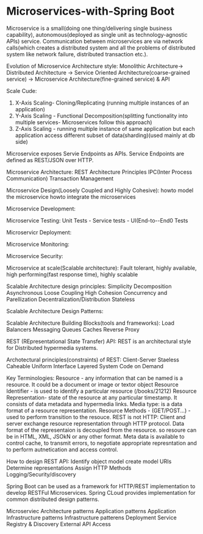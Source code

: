 # Microservices-with-Spring Boot
Microservice is a small(doing one thing/delivering single business capability), autonomous(deployed as single unit as technology-agnostic APIs) service. Communication between microservices are via network calls(which creates a distributed system and all the problems of distributed system like network failure, distributed transaction etc.).

Evolution of Microservice Architecture style:
Monolithic Architecture-> Distributed Architecture -> Service Oriented Architecture(coarse-grained service) -> Microservice Architecture(fine-grained service) & API

Scale Cude:
1. X-Axis Scaling- Cloning/Replicating (running multiple instances of an application)
2. Y-Axis Scaling - Functional Decomposition(splitting functionality into multiple services- Microservices follow this approach)
3. Z-Axis Scaling - running multiple instance of same application but each application access different subset of data(sharding)(used mainly at db side)

Microservice exposes Servie Endpoints as APIs. Service Endpoints are defined as REST/JSON over HTTP.

Microservice Architecture:
REST Architecture Principles
IPC(Inter Process Communication)
Transaction Management

Microservice Design(Loosely Coupled and Highly Cohesive):
howto model the microservice
howto integrate the microservices

Microservice Development:

Microservice Testing:
Unit Tests - Service tests - UI(End-to--End0 Tests

Microservicr Deployment:

Microservice Monitoring:

Microservice Security:

Microservice at scale(Scalable architecture):
Fault tolerant, highly available, high performing(fast response time), highly scalable

Scalable Architecture design principles:
Simplicity
Decomposition
Asynchronous
Loose Coupling High Cohesion
Concurrency and Parellization
Decentralization/Distribution
Stateless


Scalable Architecture Design Patterns:


Scalable Architecture Building Blocks(tools and frameworks):
Load Balancers
Messaging Queues
Caches
Reverse Proxy

REST (REpresentational State Transfer) API:
REST is an architectural style for Distributed hypermedia systems.

Archotectural principles(constraints) of REST:
Client-Server
Staeless
Caheable
Uniform Interface
Layered System
Code on Demand

Key Terminologies:
Resource - any information that can be named is a resource. It could be a document or image or textor object
Resource Identifier - is used  to identify a particular resource (/books/21212)
Resource Representation- state of the resource at any particular timestamp. It consists of data metadata and hypermedia links.
Media type: is a data format of a resource representation.
Resource Methods - (GET/POST...) - used to perform transition to the resouce.
REST is not HTTP: Client and server exchange resource representation through HTTP protocol.
Data format of the representaion is decoupled from the resource. so resoure can be in HTML, XML, JSOkN or any other format.
Meta data is available to control cache, to transmit errors, to negotiate appropriate represntation and to perform autnetication and access control.

How to design REST API:
Identify object model
create model URIs
Determine representations
Assign HTTP Methods
Logging/Security/discovery



Spring Boot can be used as a framework for HTTP/REST implementation to develop RESTFul Microservices.
Spring CLoud provides implementation for common distributed design patterns.

Microserviec Architecture patterns
Application patterns
Application Infrastructure patterns
Infrastructure patterens
  Deployment
  Service Registry & Discovery
  External API Access
